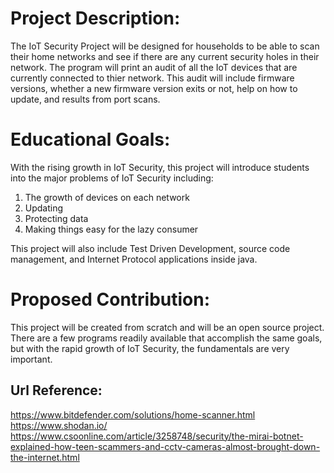 # Project Description: 
The IoT Security Project will be designed for households to be able to scan their home networks and see if there are any current security
holes in their network. The program will print an audit of all the IoT devices that are currently connected to thier network. This audit will include firmware versions, whether a new firmware version exits or not, help on how to update, and results from port scans. 

# Educational Goals: 

With the rising growth in IoT Security, this project will introduce students into the major problems of IoT Security including:
1. The growth of devices on each network
2. Updating
3. Protecting data
4. Making things easy for the lazy consumer

This project will also include Test Driven Development, source code management, and Internet Protocol applications inside java. 

# Proposed Contribution:
This project will be created from scratch and will be an open source project. There are a few programs readily available that accomplish the same goals, but with the rapid growth of IoT Security, the fundamentals are very important.  

## Url Reference:
https://www.bitdefender.com/solutions/home-scanner.html
https://www.shodan.io/
https://www.csoonline.com/article/3258748/security/the-mirai-botnet-explained-how-teen-scammers-and-cctv-cameras-almost-brought-down-the-internet.html


